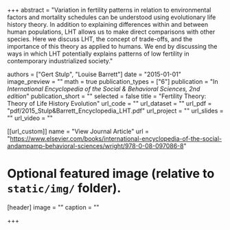 +++
abstract = "Variation in fertility patterns in relation to environmental factors and mortality schedules can be understood using evolutionary life history theory. In addition to explaining differences within and between human populations, LHT allows us to make direct comparisons with other species. Here we discuss LHT, the concept of trade-offs, and the importance of this theory as applied to humans. We end by discussing the ways in which LHT potentially explains patterns of low fertility in contemporary industrialized society."

authors = ["Gert Stulp", "Louise Barrett"]
date = "2015-01-01"
image_preview = ""
math = true
publication_types = ["6"]
publication = "In *International Encyclopedia of the Social & Behavioral Sciences, 2nd edition*"
publication_short = ""
selected = false
title = "Fertility Theory: Theory of Life History Evolution"
url_code = ""
url_dataset = ""
url_pdf = "pdf/2015_Stulp&Barrett_Encyclopedia_LHT.pdf"
url_project = ""
url_slides = ""
url_video = ""

[[url_custom]]
name = "View Journal Article"
url = "https://www.elsevier.com/books/international-encyclopedia-of-the-social-andampamp-behavioral-sciences/wright/978-0-08-097086-8"

# Optional featured image (relative to `static/img/` folder).
[header]
image = ""
caption = ""

+++
